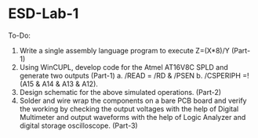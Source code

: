 # ESD-Lab-1

To-Do: 
1. Write a single assembly language program to execute Z=(X*8)/Y (Part-1)
2. Using WinCUPL, develop code for the Atmel AT16V8C SPLD and generate two outputs 
(Part-1)
a. /READ = /RD & /PSEN
b. /CSPERIPH =! (A15 & A14 & A13 & A12).
3. Design schematic for the above simulated operations. (Part-2)
4. Solder and wire wrap the components on a bare PCB board and verify the working by 
checking the output voltages with the help of Digital Multimeter and output waveforms 
with the help of Logic Analyzer and digital storage oscilloscope. (Part-3)
